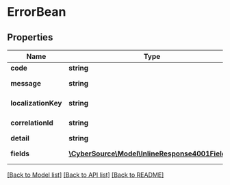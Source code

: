 # ErrorBean

## Properties
Name | Type | Description | Notes
------------ | ------------- | ------------- | -------------
**code** | **string** | Error code | 
**message** | **string** | Error message | 
**localizationKey** | **string** | Localization Key Name | [optional] 
**correlationId** | **string** | Correlation Id | [optional] 
**detail** | **string** | Error Detail | [optional] 
**fields** | [**\CyberSource\Model\InlineResponse4001Fields[]**](InlineResponse4001Fields.md) | Error fields List | [optional] 

[[Back to Model list]](../README.md#documentation-for-models) [[Back to API list]](../README.md#documentation-for-api-endpoints) [[Back to README]](../README.md)


